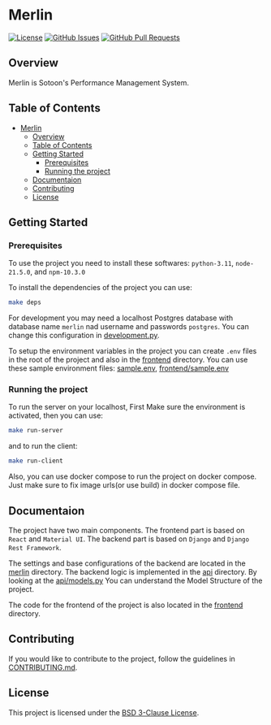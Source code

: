 # Merlin

[![License](https://img.shields.io/badge/license-BSD%203--Clause-blue.svg)](LICENSE)
[![GitHub Issues](https://img.shields.io/github/issues/sotoon/merlin)](https://github.com/sotoon/merlin)
[![GitHub Pull Requests](https://img.shields.io/github/issues-pr/sotoon/merlin)](https://github.com/sotoon/merlin/pulls)

## Overview

Merlin is Sotoon's Performance Management System.

## Table of Contents

- [Merlin](#merlin)
  - [Overview](#overview)
  - [Table of Contents](#table-of-contents)
  - [Getting Started](#getting-started)
    - [Prerequisites](#prerequisites)
    - [Running the project](#running-the-project)
  - [Documentaion](#documentaion)
  - [Contributing](#contributing)
  - [License](#license)

## Getting Started

### Prerequisites

To use the project you need to install these softwares: `python-3.11`, `node-21.5.0`, and `npm-10.3.0`

To install the dependencies of the project you can use:

```bash
make deps
```

For development you may need a localhost Postgres database with database name `merlin` nad username and passwords `postgres`. You can change this configuration in [development.py](merlin/settings/development.py).

To setup the environment variables in the project you can create `.env` files in the root of the project and also in the [frontend](frontend) directory. You can use these sample environment files: [sample.env](sample.env), [frontend/sample.env](frontend/sample.env)

### Running the project

To run the server on your localhost, First Make sure the environment is activated, then you can use:

```bash
make run-server
```

and to run the client:

```bash
make run-client
```

Also, you can use docker compose to run the project on docker compose. Just make sure to fix image urls(or use build) in docker compose file.

## Documentaion

The project have two main components. The frontend part is based on `React` and `Material UI`. The backend part is based on `Django` and `Django Rest Framework`.

The settings and base configurations of the backend are located in the [merlin](merlin) directory. The backend logic is implemented in the [api](api) directory. By looking at the [api/models.py](api/models.py) You can understand the Model Structure of the project.

The code for the frontend of the project is also located in the [frontend](frontend) directory.

## Contributing

If you would like to contribute to the project, follow the guidelines in [CONTRIBUTING.md](CONTRIBUTING.md).

## License

This project is licensed under the [BSD 3-Clause License](LICENSE).
